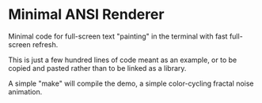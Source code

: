 # Minimal ANSI Renderer
Minimal code for full-screen text "painting" in the terminal with fast
full-screen refresh.

This is just a few hundred lines of code meant as an example, or to be
copied and pasted rather than to be linked as a library.

A simple "make" will compile the demo, a simple color-cycling fractal
noise animation.
